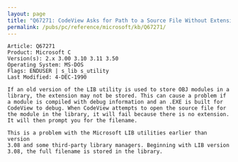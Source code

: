 ```yaml
---
layout: page
title: "Q67271: CodeView Asks for Path to a Source File Without Extension"
permalink: /pubs/pc/reference/microsoft/kb/Q67271/
---
```


	Article: Q67271
	Product: Microsoft C
	Version(s): 2.x 3.00 3.10 3.11 3.50
	Operating System: MS-DOS
	Flags: ENDUSER | s_lib s_utility
	Last Modified: 4-DEC-1990
	
	If an old version of the LIB utility is used to store OBJ modules in a
	library, the extension may not be stored. This can cause a problem if
	a module is compiled with debug information and an .EXE is built for
	CodeView to debug. When CodeView attempts to open the source file for
	the module in the library, it will fail because there is no extension.
	It will then prompt you for the filename.
	
	This is a problem with the Microsoft LIB utilities earlier than version
	3.08 and some third-party library managers. Beginning with LIB version
	3.08, the full filename is stored in the library.
